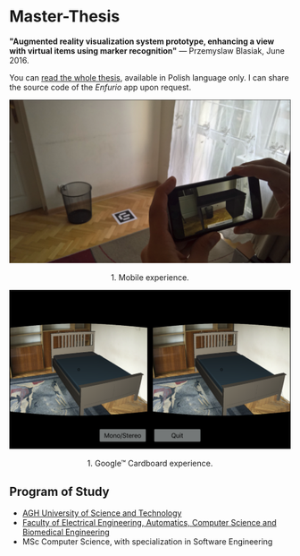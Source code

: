 # Master-Thesis

**"Augmented reality visualization system prototype, enhancing a view with virtual items using marker recognition"** — Przemyslaw Blasiak, June 2016.

You can [read the whole thesis](Resources/Master%20Thesis.pdf), available in Polish language only. I can share the source code of the _Enfurio_ app upon request.

![Mobile experience](Resources/demo-mobile.png)
<p align="center">1. Mobile experience.</p>

![Glasses experience](Resources/screenshot-glasses-high-res.png)
<p align="center">1. Google™ Cardboard experience.</p>

## Program of Study
- [AGH University of Science and Technology](https://www.agh.edu.pl/en)
- [Faculty of Electrical Engineering, Automatics, Computer Science and Biomedical Engineering](https://www.eaiib.agh.edu.pl/?alias=set&lang=en)
- MSc Computer Science, with specialization in Software Engineering
